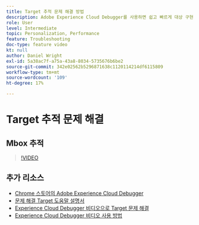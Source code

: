 ```yaml
---
title: Target 추적 문제 해결 방법
description: Adobe Experience Cloud Debugger를 사용하면 쉽고 빠르게 대상 구현을 이해할 수 있습니다. Experience Cloud을 인증하고 강력한 Target 추적 도구를 사용하여 방문자 프로필뿐만 아니라 활동 및 대상 자격을 검사하는 방법을 알아봅니다.
role: User
level: Intermediate
topic: Personalization, Performance
feature: Troubleshooting
doc-type: feature video
kt: null
author: Daniel Wright
exl-id: 5a38ac7f-a75a-43a8-8034-5735676b6be2
source-git-commit: 342e02562b5296871638c1120114214df6115809
workflow-type: tm+mt
source-wordcount: '109'
ht-degree: 17%

---
```


# Target 추적 문제 해결

## Mbox 추적

>[!VIDEO](https://video.tv.adobe.com/v/23113/?quality=12)

## 추가 리소스

* [Chrome 스토어의 Adobe Experience Cloud Debugger](https://chrome.google.com/webstore/detail/adobe-experience-cloud-de/ocdmogmohccmeicdhlhhgepeaijenapj)
* [문제 해결 Target 도움말 설명서](https://experienceleague.adobe.com/docs/target/using/troubleshoot/troubleshooting-target.html?lang=en)
* [Experience Cloud Debugger 비디오으로 Target 문제 해결](troubleshoot-with-the-experience-cloud-debugger.md)
* [Experience Cloud Debugger 비디오 사용 방법](https://experienceleague.adobe.com/docs/debugger-learn/tutorials/experience-cloud-debugger/use-the-experience-cloud-debugger.html?lang=en)
